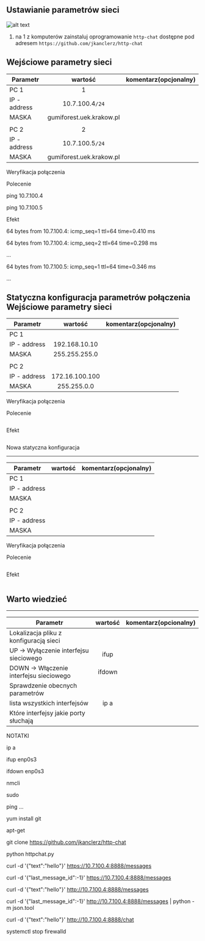 Ustawianie parametrów sieci
---------------------------

![alt text][network]

[network]: ./network.png "Logo Title Text 2"

1. na 1 z komputerów zainstaluj oprogramowanie ``http-chat`` dostępne pod adresem ``https://github.com/jkanclerz/http-chat``

Wejściowe parametry sieci
-------------------------
| Parametr | wartość | komentarz(opcjonalny) |
| ------------- |:-------------:| -----:|
|   PC 1 | 1 
| IP - address  | 10.7.100.4```/24``` | |
| MASKA  | gumiforest.uek.krakow.pl | |
|   |  | |
| PC 2  | 2 | |
| IP - address  | 10.7.100.5```/24``` | |
| MASKA  | gumiforest.uek.krakow.pl | |

Weryfikacja połączenia

Polecenie

ping 10.7.100.4 

ping 10.7.100.5

Efekt

64 bytes from 10.7.100.4: icmp_seq=1 ttl=64 time=0.410 ms

64 bytes from 10.7.100.4: icmp_seq=2 ttl=64 time=0.298 ms

...

64 bytes from 10.7.100.5: icmp_seq=1 ttl=64 time=0.346 ms

...


Statyczna konfiguracja parametrów połączenia
Wejściowe parametry sieci
-------------------------
| Parametr | wartość | komentarz(opcjonalny) |
| ------------- |:-------------:| -----:|
|   PC 1 |  
| IP - address  | 192.168.10.10 | |
| MASKA  | 255.255.255.0 | |
|   |  | |
| PC 2  |  | |
| IP - address  | 172.16.100.100 | |
| MASKA  | 255.255.0.0 | |

Weryfikacja połączenia

Polecenie
```
```

Efekt
```
```

Nowa statyczna konfiguracja 

-------------------------
| Parametr | wartość | komentarz(opcjonalny) |
| ------------- |:-------------:| -----:|
|   PC 1 |  
| IP - address  |  | |
| MASKA  |  | |
|   |  | |
| PC 2  |  | |
| IP - address  |  | |
| MASKA  |  | |

Weryfikacja połączenia

Polecenie
```
```

Efekt
```
```

Warto wiedzieć
--------------

-------------------------
| Parametr | wartość | komentarz(opcionalny) |
| ------------- |:-------------:| -----:|
| Lokalizacja pliku z konfiguracją sieci| | |
| UP -> Wyłączenie interfejsu sieciowego| ifup | |
| DOWN -> Włączenie interfejsu sieciowego| ifdown | |
| Sprawdzenie obecnych parametrów | | |
| lista wszystkich interfejsów | ip a | |
| Które interfejsy jakie porty słuchają | | |

NOTATKI

ip a

ifup enp0s3

ifdown enp0s3

nmcli

sudo

ping ...

yum install git

apt-get

git clone https://github.com/jkanclerz/http-chat

python httpchat.py

curl -d '{"text":"hello"}' https://10.7.100.4:8888/messages

curl -d '{"last_message_id":-1}' https://10.7.100.4:8888/messages

curl -d '{"text":"hello"}' http://10.7.100.4:8888/messages

curl -d '{"last_message_id":-1}' http://10.7.100.4:8888/messages | python -m json.tool

curl -d '{"text":"hello"}' http://10.7.100.4:8888/chat

systemctl stop firewalld

